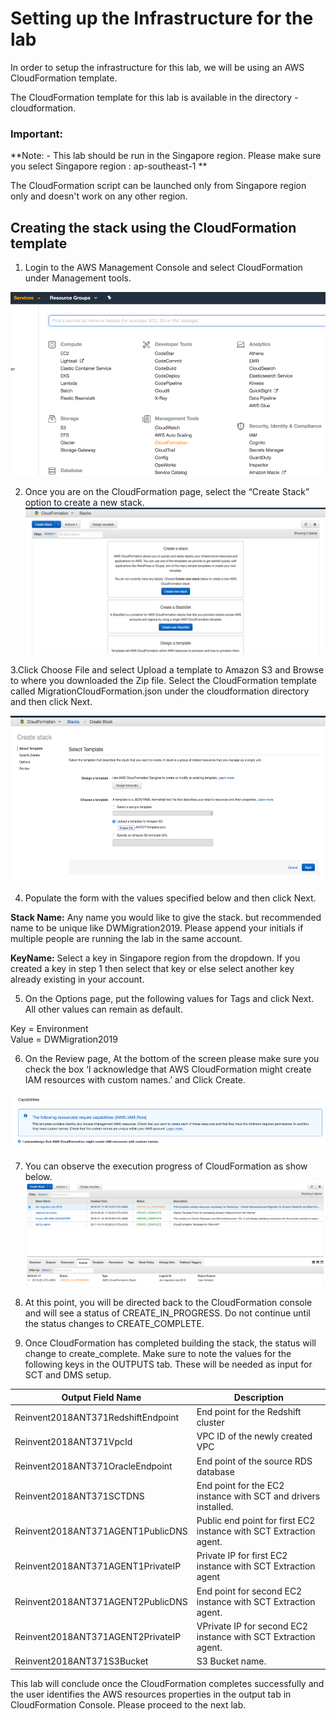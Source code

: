 # Setting up the Infrastructure for the lab

In order to setup the infrastructure for this lab, we will be using an AWS CloudFormation template.

The CloudFormation template for this lab is available in the directory - cloudformation.

### **Important:**
**Note: - This lab should be run in the Singapore region. Please make sure you select Singapore region : ap-southeast-1 **

The CloudFormation script can be launched only from Singapore region only and doesn't work on any other region.

## Creating the stack using the CloudFormation template

1. Login to the AWS Management Console and select CloudFormation under Management tools.

![AWS Management Console](img/lab1-image1.png)

2. Once you are on the CloudFormation page, select the “Create Stack” option to create a new stack.
![CloudFormation](img/lab1-image01.png)

3.Click Choose File and select Upload a template to Amazon S3 and Browse to where you downloaded the Zip file. Select the CloudFormation template called MigrationCloudFormation.json under the cloudformation directory and then click Next.

![CloudFormation-Stack](img/lab1-image03.png)

4. Populate the form with the values specified below and then click Next.

  **Stack Name:**	Any name you would like to give the stack. but recommended name to be unique like DWMigration2019. Please append your initials if multiple people are running the lab in the same account.

  **KeyName:**	Select a key in Singapore region from the dropdown. If you created a key in step 1 then select that key or else select another key already existing in your account.

5. On the Options page, put the following values for Tags and click Next.  All other values can remain as default.

  Key = Environment   
  Value = DWMigration2019

6. On the Review page, At the bottom of the screen please make sure you check the box ‘I acknowledge that AWS CloudFormation might create IAM resources with custom names.’ and Click Create.

  ![CloudFormation-Acknowledgement](img/lab1-image5.png)

7. You can observe the execution progress of CloudFormation as show below.
  ![CloudFormation-Progress](img/lab1-image6.png)

8. At this point, you will be directed back to the CloudFormation console and will see a status of CREATE_IN_PROGRESS.  Do not continue until the status changes to CREATE_COMPLETE.

9. Once CloudFormation has completed building the stack, the status will change to create_complete. Make sure to note the values for the following keys in the OUTPUTS tab. These will be needed as input for SCT and DMS setup.

| Output Field Name | Description |
| --- | --- |
| Reinvent2018ANT371RedshiftEndpoint | End point for the Redshift cluster |
| Reinvent2018ANT371VpcId | VPC ID of the newly created VPC |
| Reinvent2018ANT371OracleEndpoint | End point of the source RDS database |
| Reinvent2018ANT371SCTDNS | End point for the EC2 instance with SCT and drivers installed. |
| Reinvent2018ANT371AGENT1PublicDNS | Public end point for first EC2 instance with SCT Extraction agent. |
| Reinvent2018ANT371AGENT1PrivateIP | Private IP for first EC2 instance with SCT Extraction agent |
| Reinvent2018ANT371AGENT2PublicDNS | End point for second EC2 instance with SCT Extraction agent. |
| Reinvent2018ANT371AGENT2PrivateIP | VPrivate IP for second EC2 instance with SCT Extraction agent. |
| Reinvent2018ANT371S3Bucket | S3 Bucket name. |


This lab will conclude once the CloudFormation completes successfully and the user identifies the AWS resources properties in the output tab in CloudFormation Console.   Please proceed to the next lab.

